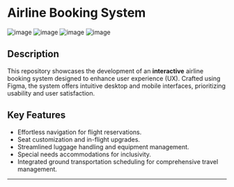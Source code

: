 

#  Airline Booking System

![image](https://github.com/ByteAlfred/Airline-Booking-System-Design-/assets/96239018/be4aa328-9156-4d27-9484-9d3d600bf6c1)
![image](https://github.com/ByteAlfred/Airline-Booking-System-Design-/assets/96239018/8e51c8ec-5d5f-42aa-87a5-8d685cdb521c)
![image](https://github.com/ByteAlfred/Airline-Booking-System-Design-/assets/96239018/5813ffdd-ec5a-46b2-922a-3724fe49f581)
![image](https://github.com/ByteAlfred/Airline-Booking-System-Design-/assets/96239018/f27a676b-0f33-480b-b48e-bd181982f4fb)


## Description
This repository showcases the development of an **interactive** airline booking system designed to enhance user experience (UX). Crafted using Figma, the system offers intuitive desktop and mobile interfaces, prioritizing usability and user satisfaction.

## Key Features
- Effortless navigation for flight reservations.
- Seat customization and in-flight upgrades.
- Streamlined luggage handling and equipment management.
- Special needs accommodations for inclusivity.
- Integrated ground transportation scheduling for comprehensive travel management.

---

